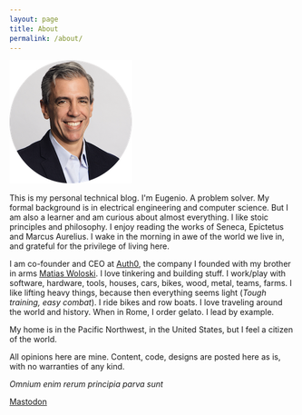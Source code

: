 ```yaml
---
layout: page
title: About
permalink: /about/
---
```


![](/media/eugeniop-2.png)

This is my personal technical blog. I'm Eugenio. A problem solver. My formal background is in electrical engineering and computer science. But I am also a learner and am curious about almost everything. I like stoic principles and philosophy. I enjoy reading the works of Seneca, Epictetus and Marcus Aurelius. I wake in the morning in awe of the world we live in, and grateful for the privilege of living here.

I am co-founder and CEO at [Auth0](https://auth0.com), the company I founded with my brother in arms [Matias Woloski](https://twitter.com/woloski). I love tinkering and building stuff. I work/play with software, hardware, tools, houses, cars, bikes, wood, metal, teams, farms. I like lifting heavy things, because then everything seems light (_Tough training, easy combat_). I ride bikes and row boats. I love traveling around the world and history. When in Rome, I order gelato. I lead by example. 

My home is in the Pacific Northwest, in the United States, but I feel a citizen of the world.

All opinions here are mine. Content, code, designs are posted here as is, with no warranties of any kind.

_Omnium enim rerum principia parva sunt_

<a rel="me" href="https://noc.social/@eugeniop">Mastodon</a>
